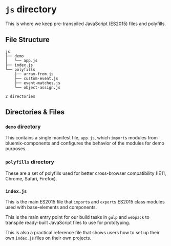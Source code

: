 # `js` directory

This is where we keep pre-transpiled JavaScript (ES2015) files and polyfills.

## File Structure

```
js
├── demo
│   └── app.js
├── index.js
└── polyfills
    ├── array-from.js
    ├── custom-event.js
    ├── event-matches.js
    └── object-assign.js

2 directories
```

## Directories & Files

### `demo` directory

This contains a single manifest file, `app.js`, which `import`s modules from bluemix-components and configures the behavior of the modules for demo purposes.

### `polyfills` directory

These are a set of polyfills used for better cross-browser compatibility (IE11, Chrome, Safari, Firefox).

### `index.js`

This is the main ES2015 file that `import`s and `export`s ES2015 class modules used with base-elements and components.

This is the main entry point for our build tasks in `gulp` and `webpack` to transpile ready-built JavaScript files to use for prototyping.

This is also a practical reference file that shows users how to set up their own `index.js` files on their own projects.
